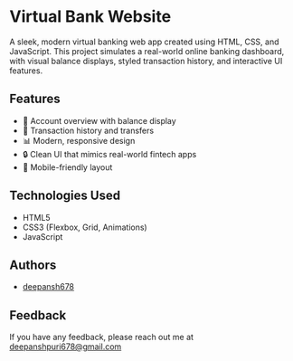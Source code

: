 
# Virtual Bank Website

A sleek, modern virtual banking web app created using HTML, CSS, and JavaScript. This project simulates a real-world online banking dashboard, with visual balance displays, styled transaction history, and interactive UI features.


## Features

- 🏦 Account overview with balance display
- 💸 Transaction history and transfers
- 📊 Modern, responsive design
- 🔒 Clean UI that mimics real-world fintech apps
- 📱 Mobile-friendly layout
## Technologies Used

 - HTML5
 -  CSS3 (Flexbox, Grid, Animations)
 -  JavaScript

  

 
## Authors

- [deepansh678](https://github.com/Deepansh678)


## Feedback

If you have any feedback, please reach out me at deepanshpuri678@gmail.com

